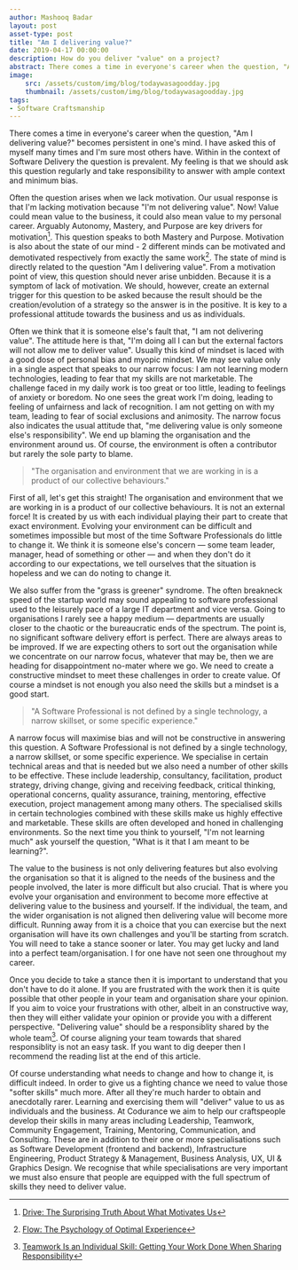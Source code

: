 ```yaml
---
author: Mashooq Badar
layout: post
asset-type: post
title: "Am I delivering value?"
date: 2019-04-17 00:00:00
description: How do you deliver "value" on a project?
abstract: There comes a time in everyone's career when the question, "Am I delivering value?" 
image: 
    src: /assets/custom/img/blog/todaywasagoodday.jpg
    thumbnail: /assets/custom/img/blog/todaywasagoodday.jpg
tags: 
- Software Craftsmanship
---
```


There comes a time in everyone's career when the question, "Am I delivering value?" becomes persistent in one's mind. I have asked this of myself many times and I'm sure most others have. Within in the context of Software Delivery the question is prevalent. My feeling is that we should ask this question regularly and take responsibility to answer with ample context and minimum bias.

Often the question arises when we lack motivation. Our usual response is that I'm lacking motivation because "I'm not delivering value". Now! Value could mean value to the business, it could also mean value to my personal career. Arguably Autonomy, Mastery, and Purpose are key drivers for motivation[^1]. This question speaks to both Mastery and Purpose. Motivation is also about the state of our mind - 2 different minds can be motivated and demotivated respectively from exactly the same work[^2]. The state of mind is directly related to the question "Am I delivering value". From a motivation point of view, this question should never arise unbidden. Because it is a symptom of lack of motivation. We should, however, create an external trigger for this question to be asked because the result should be the creation/evolution of a strategy so the answer is in the positive. It is key to a professional attitude towards the business and us as individuals.

Often we think that it is someone else's fault that, "I am not delivering value". The attitude here is that, "I'm doing all I can but the external factors will not allow me to deliver value". Usually this kind of mindset is laced with a good dose of personal bias and myopic mindset. We may see value only in a single aspect that speaks to our narrow focus: I am not learning modern technologies, leading to fear that my skills are not marketable. The challenge faced in my daily work is too great or too little, leading to feelings of anxiety or boredom. No one sees the great work I'm doing, leading to feeling of unfairness and lack of recognition. I am not getting on with my team, leading to fear of social exclusions and animosity. The narrow focus also indicates the usual attitude that, "me delivering value is only someone else's responsibility". We end up blaming the organisation and the environment around us. Of course, the environment is often a contributor but rarely the sole party to blame.

> "The organisation and environment that we are working in is a product of our collective behaviours."

First of all, let's get this straight! The organisation and environment that we are working in is a product of our collective behaviours. It is not an external force! It is created by us with each individual playing their part to create that exact environment. Evolving your environment can be difficult and sometimes impossible but most of the time Software Professionals do little to change it. We think it is someone else's concern — some team leader, manager, head of something or other — and when they don't do it according to our expectations, we tell ourselves that the situation is hopeless and we can do noting to change it.

We also suffer from the "grass is greener" syndrome. The often breakneck speed of the startup world may sound appealing to software professional used to the leisurely pace of a large IT department and vice versa. Going to organisations I rarely see a happy medium — departments are usually closer to the chaotic or the bureaucratic ends of the spectrum. The point is, no significant software delivery effort is perfect. There are always areas to be improved. If we are expecting others to sort out the organisation while we concentrate on our narrow focus, whatever that may be, then we are heading for disappointment no-mater where we go. We need to create a constructive mindset to meet these challenges in order to create value. Of course a mindset is not enough you also need the skills but a mindset is a good start.

> "A Software Professional is not defined by a single technology, a narrow skillset, or some specific experience."

A narrow focus will maximise bias and will not be constructive in answering this question. A Software Professional is not defined by a single technology, a narrow skillset, or some specific experience. We specialise in certain technical areas and that is needed but we also need a number of other skills to be effective. These include leadership, consultancy, facilitation, product strategy, driving change, giving and receiving feedback, critical thinking, operational concerns, quality assurance, training, mentoring, effective execution, project management among many others. The specialised skills in certain technologies combined with these skills make us highly effective and marketable. These skills are often developed and honed in challenging environments. So the next time you think to yourself, "I'm not learning much" ask yourself the question, "What is it that I am meant to be learning?".

The value to the business is not only delivering features but also evolving the organisation so that it is aligned to the needs of the business and the people involved, the later is more difficult but also crucial. That is where you evolve your organisation and environment to become more effective at delivering value to the business and yourself. If the individual, the team, and the wider organisation is not aligned then delivering value will become more difficult. Running away from it is a choice that you can exercise but the next organisation will have its own challenges and you'll be starting from scratch. You will need to take a stance sooner or later. You may get lucky and land into a perfect team/organisation. I for one have not seen one throughout my career.

Once you decide to take a stance then it is important to understand that you don't have to do it alone. If you are frustrated with the work then it is quite possible that other people in your team and organisation share your opinion. If you aim to voice your frustrations with other, albeit in an constructive way, then they will either validate your opinion or provide you with a different perspective. "Delivering value" should be a responsiblity shared by the whole team[^3]. Of course aligning your team towards that shared responsiblity is not an easy task. If you want to dig deeper then I recommend the reading list at the end of this article.


Of course understanding what needs to change and how to change it, is difficult indeed. In order to give us a fighting chance we need to value those "softer skills" much more. After all they're much harder to obtain and anecdotally rarer. Learning and exercising them will "deliver" value to us as individuals and the business. At Codurance we aim to help our craftspeople develop their skills in many areas including Leadership, Teamwork, Community Engagement, Training, Mentoring, Communication, and Consulting. These are in addition to their one or more specialisations such as Software Development (frontend and backend), Infrastructure Engineering, Product Strategy & Management, Business Analysis, UX, UI & Graphics Design. We recognise that while specialisations are very important we must also ensure that people are equipped with the full spectrum of skills they need to deliver value.

[^1]: [Drive: The Surprising Truth About What Motivates Us](https://www.goodreads.com/book/show/6452796-drive)
[^2]: [Flow: The Psychology of Optimal Experience](https://www.goodreads.com/book/show/66354.Flow)
[^3]: [Teamwork Is an Individual Skill: Getting Your Work Done When Sharing Responsibility](https://www.goodreads.com/book/show/665576.Teamwork_Is_an_Individual_Skill)

